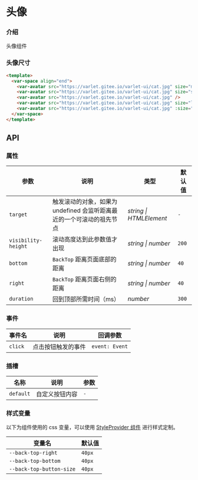 # 头像

### 介绍

头像组件

### 头像尺寸

```html
<template>
  <var-space align="end">
    <var-avatar src="https://varlet.gitee.io/varlet-ui/cat.jpg" size="mini" />
    <var-avatar src="https://varlet.gitee.io/varlet-ui/cat.jpg" size="small" />
    <var-avatar src="https://varlet.gitee.io/varlet-ui/cat.jpg" />
    <var-avatar src="https://varlet.gitee.io/varlet-ui/cat.jpg" size="large" />
    <var-avatar src="https://varlet.gitee.io/varlet-ui/cat.jpg" :size="56" />
  </var-space>
</template>
```

## API

### 属性

| 参数                  | 说明                                        | 类型   | 默认值          |
|---------------------|-------------------------------------------|------|--------------|
| `target`            | 触发滚动的对象，如果为 undefined 会监听距离最近的一个可滚动的祖先节点	 | _string \| HTMLElement_ | `-` |
| `visibility-height` | 滚动高度达到此参数值才出现                             | _string \| number_      | `200` |
| `bottom`            | `BackTop` 距离页面底部的距离                       | _string \| number_      | `40` |
| `right`            | `BackTop` 距离页面右侧的距离                       | _string \| number_      | `40` |
| `duration`          | 回到顶部所需时间（ms）                              | _number_ | `300`        |

### 事件

| 事件名 | 说明 | 回调参数 |
| ----- | -------------- | -------- |
| `click` | 点击按钮触发的事件 | `event: Event` |

### 插槽

| 名称 | 说明 | 参数 |
| ----- | -------------- | -------- |
| `default` | 自定义按钮内容 | `-` |

### 样式变量
以下为组件使用的 css 变量，可以使用 [StyleProvider 组件](#/zh-CN/style-provider) 进行样式定制。

| 变量名 | 默认值 |
| --- | --- |
| `--back-top-right` | `40px` |
| `--back-top-bottom` | `40px` |
| `--back-top-button-size` | `40px` |
